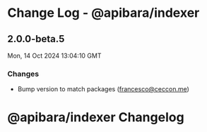 # Change Log - @apibara/indexer

<!-- This log was last generated on Mon, 14 Oct 2024 13:04:10 GMT and should not be manually modified. -->

<!-- Start content -->

## 2.0.0-beta.5

Mon, 14 Oct 2024 13:04:10 GMT

### Changes

- Bump version to match packages (francesco@ceccon.me)

# @apibara/indexer Changelog
